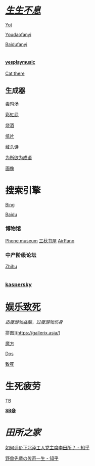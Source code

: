 
# ***[生生不息](https://aidn.jp/mikutap/)***
 

[Yot](https://www.youdao.com/result?word=hello%20world&lang=en)

[Youdaofanyi](https://fanyi.youdao.com)

[Baidufanyi](fanyi.baidu.com)
#
#### [yesplaymusic](https://music.hexo.icu)

[Cat there](https://m.niucodata.com/cat/cat.php)
## 生成器
[毒鸡汤](https://du.shadiao.app/)

[彩虹屁](https://chp.shadiao.app/)

[烧酒](https://www.thiswaifudoesnotexist.net)

[纸片](https://www.yijiankoutu.com/aiimg/?zhhxx230219-607657637)

[藏头诗](https://cts.chazhi.net/)

[为所欲为成语](https://lab.bangbang93.com/wsyw)

[画像](https://picrew.me/)


# 搜索引擎

[Bing](https://cn.bing.com)

[Baidu](https://www.baidu.com)

### 博物馆
[Phone museum](https://mobilephonemuseum.com/)
[三秋书屋](https://www.d4j.cn/)
[AirPano](https://airpano.com)

### 中产阶级论坛
[Zhihu](https://www.zhihu.com)
#
### [kaspersky](https://cybermap.kaspersky.com/cn)



# [娱乐致死](https://poki.com)
_适度游戏益脑，过度游戏伤身_

拼图](https://gallerix.asia/)

[魔方](https://tools.bqrdh.com/rubiks-cube/)

[Dos](https://dos.zczc.cz/)

[致死](https://www.crazygames.com/)





# 生死疲劳

[TB](https://tieba.baidu.com)

****[SB😅](https://jump2.bdimg.com/f?kw=孙笑川&ie=utf-8)****

# ***田所之家***

[如何评价下北泽工人党主席李田所？ - 知乎](https://www.zhihu.com/question/472851981)

[野兽先辈の传奇一生 - 知乎](https://zhuanlan.zhihu.com/p/164581850)

# 


